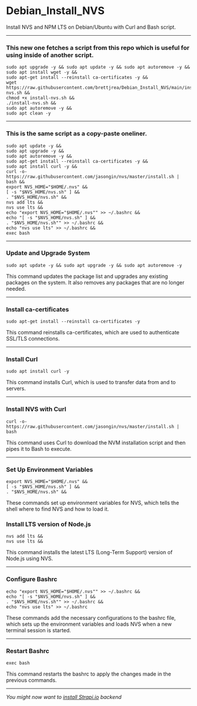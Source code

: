 # Debian_Install_NVS

Install NVS and NPM LTS on Debian/Ubuntu with Curl and Bash script.

---

### This new one fetches a script from this repo which is useful for using inside of another script.

```
sudo apt upgrade -y && sudo apt update -y && sudo apt autoremove -y &&
sudo apt install wget -y &&
sudo apt-get install --reinstall ca-certificates -y &&
wget https://raw.githubusercontent.com/brettjrea/Debian_Install_NVS/main/install-nvs.sh &&
chmod +x install-nvs.sh &&
./install-nvs.sh &&
sudo apt autoremove -y &&
sudo apt clean -y
```
---

### This is the same script as a copy-paste oneliner.

```
sudo apt update -y &&
sudo apt upgrade -y && 
sudo apt autoremove -y && 
sudo apt-get install --reinstall ca-certificates -y && 
sudo apt install curl -y && 
curl -o- https://raw.githubusercontent.com/jasongin/nvs/master/install.sh | bash && 
export NVS_HOME="$HOME/.nvs" && 
[ -s "$NVS_HOME/nvs.sh" ] && 
. "$NVS_HOME/nvs.sh" && 
nvs add lts && 
nvs use lts && 
echo "export NVS_HOME="$HOME/.nvs"" >> ~/.bashrc && 
echo "[ -s "$NVS_HOME/nvs.sh" ] && 
. "$NVS_HOME/nvs.sh"" >> ~/.bashrc && 
echo "nvs use lts" >> ~/.bashrc && 
exec bash

```

---
### Update and Upgrade System

```
sudo apt update -y && sudo apt upgrade -y && sudo apt autoremove -y
```

This command updates the package list and upgrades any existing packages on the system. It also removes any packages that are no longer needed.

---

### Install ca-certificates

```
sudo apt-get install --reinstall ca-certificates -y
```
This command reinstalls ca-certificates, which are used to authenticate SSL/TLS connections.

---

### Install Curl

```
sudo apt install curl -y
```

This command installs Curl, which is used to transfer data from and to servers.

---

### Install NVS with Curl

```
curl -o- https://raw.githubusercontent.com/jasongin/nvs/master/install.sh | bash 
```

This command uses Curl to download the NVM installation script and then pipes it to Bash to execute.

---

### Set Up Environment Variables

```
export NVS_HOME="$HOME/.nvs" && 
[ -s "$NVS_HOME/nvs.sh" ] && 
. "$NVS_HOME/nvs.sh" && 
```

These commands set up environment variables for NVS, which tells the shell where to find NVS and how to load it.

### Install LTS version of Node.js

```
nvs add lts && 
nvs use lts && 
```

This command installs the latest LTS (Long-Term Support) version of Node.js using NVS.

---

### Configure Bashrc

```
echo "export NVS_HOME="$HOME/.nvs"" >> ~/.bashrc && 
echo "[ -s "$NVS_HOME/nvs.sh" ] && 
. "$NVS_HOME/nvs.sh"" >> ~/.bashrc && 
echo "nvs use lts" >> ~/.bashrc 
```

These commands add the necessary configurations to the bashrc file, which sets up the environment variables and loads NVS when a new terminal session is started.

---

### Restart Bashrc

```
exec bash
```

This command restarts the bashrc to apply the changes made in the previous commands.

---

*You might now want to [install Strapi.io](https://github.com/brettjrea/Debian_Strapi_Backend_API) backend*
